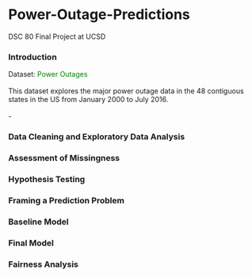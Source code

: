 # Power-Outage-Predictions
DSC 80 Final Project at UCSD

### Introduction
Dataset: <font color="green"> Power Outages </font>
<br/> 
<br/> This dataset explores the major power outage data in the 48 contiguous states in the US from January 2000 to July 2016. 
<br/>
<br/>   - 
### Data Cleaning and Exploratory Data Analysis
### Assessment of Missingness
### Hypothesis Testing
### Framing a Prediction Problem
### Baseline Model
### Final Model
### Fairness Analysis
